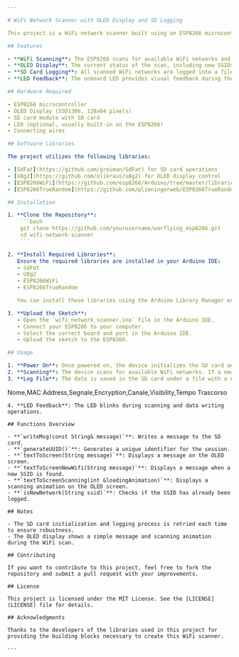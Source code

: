 ```yaml
---

# WiFi Network Scanner with OLED Display and SD Logging

This project is a WiFi network scanner built using an ESP8266 microcontroller, which logs WiFi network data to an SD card and displays status messages on an OLED display. The primary goal is to scan the area for WiFi networks, log the detected SSIDs and related information to an SD card, and provide visual feedback on an OLED screen.

## Features

- **WiFi Scanning**: The ESP8266 scans for available WiFi networks and logs their details such as SSID, MAC address, signal strength, encryption type, channel, visibility, and the elapsed time since the scan started.
- **OLED Display**: The current status of the scan, including new SSIDs found, is displayed on an OLED screen.
- **SD Card Logging**: All scanned WiFi networks are logged into a file on an SD card for further analysis.
- **LED Feedback**: The onboard LED provides visual feedback during the scan and SD card operations.

## Hardware Required

- ESP8266 microcontroller
- OLED Display (SSD1306, 128x64 pixels)
- SD card module with SD card
- LED (optional, usually built-in on the ESP8266)
- Connecting wires

## Software Libraries

The project utilizes the following libraries:

- [SdFat](https://github.com/greiman/SdFat) for SD card operations
- [U8g2](https://github.com/olikraus/u8g2) for OLED display control
- [ESP8266WiFi](https://github.com/esp8266/Arduino/tree/master/libraries/ESP8266WiFi) for WiFi operations
- [ESP8266TrueRandom](https://github.com/plieningerweb/ESP8266TrueRandom) for UUID generation

## Installation

1. **Clone the Repository**:
    ```bash
    git clone https://github.com/yourusername/warflying_esp8266.git
    cd wifi-network-scanner
    ```

2. **Install Required Libraries**:
   Ensure the required libraries are installed in your Arduino IDE:
   - SdFat
   - U8g2
   - ESP8266WiFi
   - ESP8266TrueRandom

   You can install these libraries using the Arduino Library Manager or manually.

3. **Upload the Sketch**:
   - Open the `wifi_network_scanner.ino` file in the Arduino IDE.
   - Connect your ESP8266 to your computer.
   - Select the correct board and port in the Arduino IDE.
   - Upload the sketch to the ESP8266.

## Usage

1. **Power On**: Once powered on, the device initializes the SD card and OLED display. It generates a unique file name using a UUID for each session.
2. **Scanning**: The device scans for available WiFi networks. If a new SSID is found, it logs the details to the SD card and displays a message on the OLED screen.
3. **Log File**: The data is saved in the SD card under a file with a name like `wifi_data_<UUID>.txt`. The file contains:
   ```
   Nome,MAC Address,Segnale,Encryption,Canale,Visibility,Tempo Trascorso
   ```
4. **LED Feedback**: The LED blinks during scanning and data writing operations.

## Functions Overview

- **`writeMsg(const String& message)`**: Writes a message to the SD card.
- **`generateUUID()`**: Generates a unique identifier for the session.
- **`textToScreen(String message)`**: Displays a message on the OLED screen.
- **`textToScreenNewWifi(String message)`**: Displays a message when a new SSID is found.
- **`textToScreenScanning(int &loadingAnimation)`**: Displays a scanning animation on the OLED screen.
- **`isNewNetwork(String ssid)`**: Checks if the SSID has already been logged.

## Notes

- The SD card initialization and logging process is retried each time to ensure robustness.
- The OLED display shows a simple message and scanning animation during the WiFi scan.

## Contributing

If you want to contribute to this project, feel free to fork the repository and submit a pull request with your improvements.

## License

This project is licensed under the MIT License. See the [LICENSE](LICENSE) file for details.

## Acknowledgments

Thanks to the developers of the libraries used in this project for providing the building blocks necessary to create this WiFi scanner.

---
```

